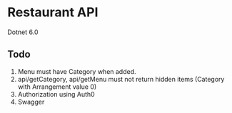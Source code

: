 # Restaurant API

Dotnet 6.0

## Todo

1. Menu must have Category when added.
2. api/getCategory, api/getMenu must not return hidden items (Category with Arrangement value 0)
3. Authorization using Auth0
4. Swagger